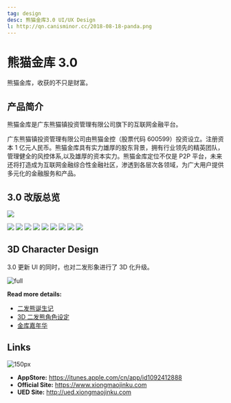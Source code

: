 ```yaml
---
tag: design
desc: 熊猫金库3.0 UI/UX Design
l: http://qn.canisminor.cc/2018-08-18-panda.png
---
```


# 熊猫金库 3.0

熊猫金库，收获的不只是财富。

## 产品简介

熊猫金库是广东熊猫镇投资管理有限公司旗下的互联网金融平台。

广东熊猫镇投资管理有限公司由熊猫金控（股票代码 600599）投资设立。注册资本 1 亿元人民币。熊猫金库具有实力雄厚的股东背景，拥有行业领先的精英团队，管理健全的风控体系,以及雄厚的资本实力。熊猫金库定位不仅是 P2P 平台，未来还将打造成为互联网金融综合性金融社区，渗透到各层次各领域，为广大用户提供多元化的金融服务和产品。

## 3.0 改版总览

![](http://qn.canisminor.cc/project/xm/xm_1.png)

![](http://qn.canisminor.cc/project/xm/xm_2.png)
![](http://qn.canisminor.cc/project/xm/xm_3.png)
![](http://qn.canisminor.cc/project/xm/xm_4.png)
![](http://qn.canisminor.cc/project/xm/xm_5.png)
![](http://qn.canisminor.cc/project/xm/xm_6.png)
![](http://qn.canisminor.cc/project/xm/xm_7.png)
![](http://qn.canisminor.cc/project/xm/xm_8.png)
![](http://qn.canisminor.cc/project/xm/xm_9.png)
![](http://qn.canisminor.cc/project/xm/xm_10.png)

## 3D Character Design

3.0 更新 UI 的同时，也对二发形象进行了 3D 化升级。

![full](http://qn.canisminor.cc/2017-12-19-panda3d.png)

**Read more details:**

- [二发熊诞生记](/blog/posts/20160224_pandaborn)
- [3D 二发熊角色设定](/blog/posts/20171201_3dpanda)
- [金库嘉年华](/blog/posts/20171225_pandafestival)

## Links

![150px](http://qn.canisminor.cc/2018-08-22-233432.jpg)

- **AppStore:** <https://itunes.apple.com/cn/app/id1092412888>
- **Official Site:** <https://www.xiongmaojinku.com>
- **UED Site:** <http://ued.xiongmaojinku.com>
